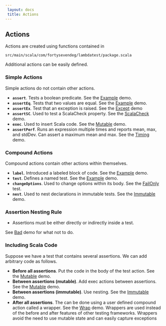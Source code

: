 ```yaml
---
 layout: docs
 title: Actions
---
```


## Actions
 
 Actions are created using functions contained in 
 
    src/main/scala/com/fortysevendeg/lambdatest/package.scala
    
Additional actions can be easily defined.  
    
### Simple Actions

Simple actions do not contain other actions.

* **`assert`**. Tests a boolean predicate. See the [Example](https://github.com/47deg/LambdaTest/blob/master/lambdatest/src/test/scala/demo/Example.scala) demo.
* **`assertEq`**. Tests that two values are equal. See the [Example](https://github.com/47deg/LambdaTest/blob/master/lambdatest/src/test/scala/demo/Example.scala) demo.
* **`assertEx`**. Test that an exception is raised. See the [Except](https://github.com/47deg/LambdaTest/blob/master/lambdatest/src/test/scala/demo/Except.scala) demo
* **`assertSC`**. Used to test a ScalaCheck property. See the [ScalaCheck](https://github.com/47deg/LambdaTest/blob/master/lambdatest/src/test/scala/demo/ScalaCheck.scala) demo.
* **`exec`**. Used to insert Scala code. See the [Mutable](https://github.com/47deg/LambdaTest/blob/master/lambdatest/src/test/scala/demo/Mutable.scala) demo.
* **`assertPerf`**. Runs an expression multiple times and reports mean, max, and stdDev. Can assert a maximum mean and max. See the [Timing](https://github.com/47deg/LambdaTest/blob/master/lambdatest/src/test/scala/demo/Timing.scala) demo.

### Compound Actions

Compound actions contain other actions within themselves.

* **`label`**. Introduced a labeled block of code. See the [Example](https://github.com/47deg/LambdaTest/blob/master/lambdatest/src/test/scala/demo/Example.scala) demo.
* **`test`**. Defines a named test. See the [Example](https://github.com/47deg/LambdaTest/blob/master/lambdatest/src/test/scala/demo/Example.scala) demo.
* **`changeOptions`**. Used to change options within its body. See the [FailOnly](https://github.com/47deg/LambdaTest/blob/master/lambdatest/src/test/scala/coverage/FailOnly.scala) test.
* **`nest`**. Used to nest declarations in immutable tests. See the [Immutable](https://github.com/47deg/LambdaTest/blob/master/lambdatest/src/test/scala/demo/Immutable.scala) demo.

### Assertion Nesting Rule

* Assertions must be either directly or indirectly inside a test.

See [Bad](https://github.com/47deg/LambdaTest/blob/master/lambdatest/src/test/scala/demo/Bad.scala) demo
  for what not to do.
  
### Including Scala Code

Suppose we have a test that contains several assertions.
We can add arbitrary code as follows.

* **Before all assertions**. Put the code in the body of the test action. See the [Mutable](https://github.com/47deg/LambdaTest/blob/master/lambdatest/src/test/scala/demo/Mutable.scala) demo.
* **Between assertions (mutable)**. Add exec actions between assertions. See the [Mutable](https://github.com/47deg/LambdaTest/blob/master/lambdatest/src/test/scala/demo/Mutable.scala) demo.
* **Between assertions (immutable)**. Use nesting. See the [Immutable](https://github.com/47deg/LambdaTest/blob/master/lambdatest/src/test/scala/demo/Immutable.scala) demo.
* **After all assertions**. The can be done using a user defined compound action called a wrapper. See the [Wrap](https://github.com/47deg/LambdaTest/blob/master/lambdatest/src/test/scala/demo/Wrap.scala) demo. Wrappers are used instead of the before and after features of other testing frameworks. Wrappers avoid the need to use mutable state and can easily capture exceptions

  

